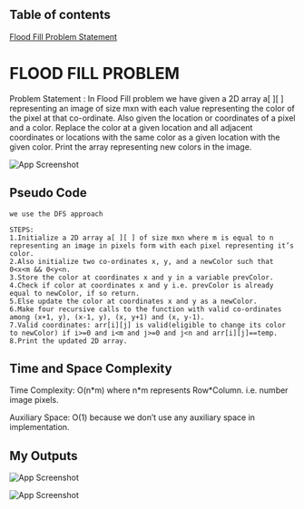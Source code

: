 
## Table of contents

[Flood Fill Problem Statement](#flood-fill-problem)

# FLOOD FILL PROBLEM

Problem Statement : 
In Flood Fill problem we have given a 2D array a[ ][ ] representing an image of size mxn with each value representing the color of the pixel at that co-ordinate. Also given the location or coordinates of a pixel and a color. Replace the color at a given location and all adjacent coordinates or locations with the same color as a given location with the given color. Print the array representing new colors in the image.





![App Screenshot](https://user-images.githubusercontent.com/80051436/159148488-3979497c-965b-4717-ad3c-b95e0bdf04a1.png)


##  Pseudo Code
```
we use the DFS approach

STEPS:
1.Initialize a 2D array a[ ][ ] of size mxn where m is equal to n representing an image in pixels form with each pixel representing it’s color.
2.Also initialize two co-ordinates x, y, and a newColor such that 0<x<m && 0<y<n.
3.Store the color at coordinates x and y in a variable prevColor.
4.Check if color at coordinates x and y i.e. prevColor is already equal to newColor, if so return.
5.Else update the color at coordinates x and y as a newColor.
6.Make four recursive calls to the function with valid co-ordinates among (x+1, y), (x-1, y), (x, y+1) and (x, y-1).
7.Valid coordinates: arr[i][j] is valid(eligible to change its color to newColor) if i>=0 and i<m and j>=0 and j<n and arr[i][j]==temp.
8.Print the updated 2D array.
```
## Time and Space Complexity
Time Complexity: O(n\*m) where n\*m represents Row*Column. i.e. number image pixels.

Auxiliary Space: O(1) because we don’t use any auxiliary space in implementation.

## My Outputs
![App Screenshot](https://user-images.githubusercontent.com/80051436/159154936-181e27a7-43ac-4201-968c-8427175f170a.png) 

![App Screenshot](https://user-images.githubusercontent.com/80051436/159154960-676d9a96-205e-4333-a6fd-d5ddeea479f1.png)